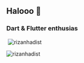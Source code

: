 <h2 align=left">Halooo 👋</h2>
<h3 align="left">Dart & Flutter enthusias</h3>
<p align="left"></p>
<p>&nbsp;<img align="center" src="https://github-readme-stats.vercel.app/api?username=rizanhadist&show_icons=true&locale=en" alt="rizanhadist" /></p>
<p><img align="center" src="https://streak-stats.demolab.com?user=rizanhadist&border_radius=10&date_format=j%20M%5B%20Y%5D" alt="rizanhadist" /></p>                                                                                                                                             
